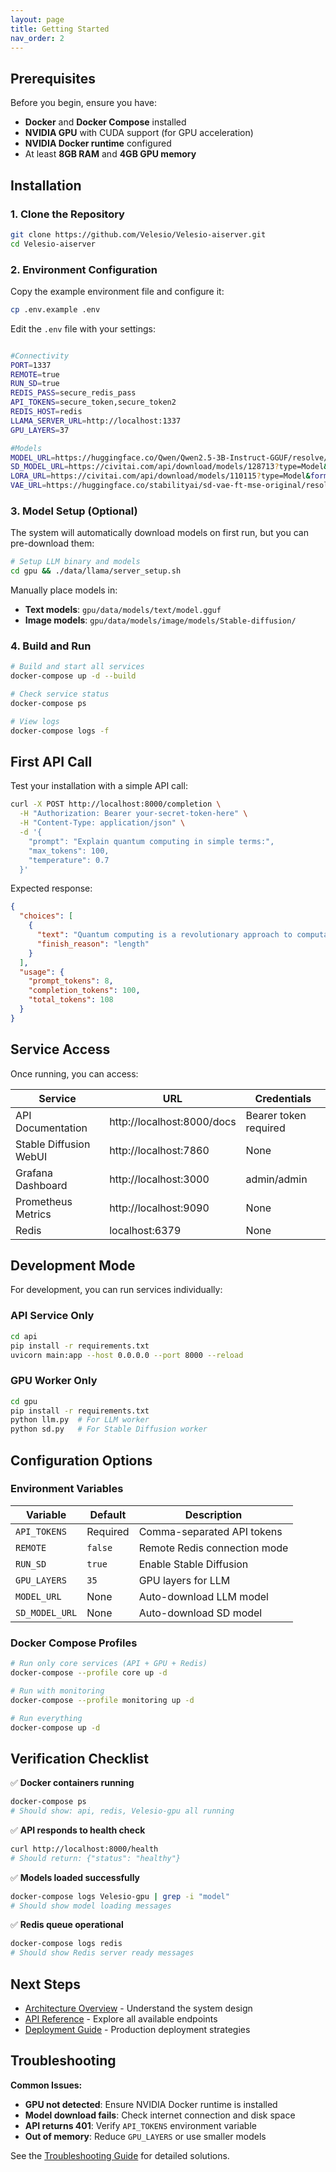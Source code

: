 ```yaml
---
layout: page
title: Getting Started
nav_order: 2
---
```


## Prerequisites

Before you begin, ensure you have:

- **Docker** and **Docker Compose** installed
- **NVIDIA GPU** with CUDA support (for GPU acceleration)
- **NVIDIA Docker runtime** configured
- At least **8GB RAM** and **4GB GPU memory**

## Installation

### 1. Clone the Repository

```bash
git clone https://github.com/Velesio/Velesio-aiserver.git
cd Velesio-aiserver
```

### 2. Environment Configuration

Copy the example environment file and configure it:

```bash
cp .env.example .env
```

Edit the `.env` file with your settings:

```bash

#Connectivity
PORT=1337
REMOTE=true
RUN_SD=true
REDIS_PASS=secure_redis_pass
API_TOKENS=secure_token,secure_token2
REDIS_HOST=redis
LLAMA_SERVER_URL=http://localhost:1337
GPU_LAYERS=37

#Models
MODEL_URL=https://huggingface.co/Qwen/Qwen2.5-3B-Instruct-GGUF/resolve/main/qwen2.5-3b-instruct-q8_0.gguf
SD_MODEL_URL=https://civitai.com/api/download/models/128713?type=Model&format=SafeTensor&size=pruned&fp=fp16
LORA_URL=https://civitai.com/api/download/models/110115?type=Model&format=SafeTensor
VAE_URL=https://huggingface.co/stabilityai/sd-vae-ft-mse-original/resolve/main/vae-ft-mse-840000-ema-pruned.safetensors -O vae-ft-mse-840000-ema-pruned.safetensors
```

### 3. Model Setup (Optional)

The system will automatically download models on first run, but you can pre-download them:

```bash
# Setup LLM binary and models
cd gpu && ./data/llama/server_setup.sh
```

Manually place models in:
- **Text models**: `gpu/data/models/text/model.gguf`
- **Image models**: `gpu/data/models/image/models/Stable-diffusion/`

### 4. Build and Run

```bash
# Build and start all services
docker-compose up -d --build

# Check service status
docker-compose ps

# View logs
docker-compose logs -f
```

## First API Call

Test your installation with a simple API call:

```bash
curl -X POST http://localhost:8000/completion \
  -H "Authorization: Bearer your-secret-token-here" \
  -H "Content-Type: application/json" \
  -d '{
    "prompt": "Explain quantum computing in simple terms:",
    "max_tokens": 100,
    "temperature": 0.7
  }'
```

Expected response:
```json
{
  "choices": [
    {
      "text": "Quantum computing is a revolutionary approach to computation...",
      "finish_reason": "length"
    }
  ],
  "usage": {
    "prompt_tokens": 8,
    "completion_tokens": 100,
    "total_tokens": 108
  }
}
```

## Service Access

Once running, you can access:

| Service | URL | Credentials |
|---------|-----|-------------|
| API Documentation | http://localhost:8000/docs | Bearer token required |
| Stable Diffusion WebUI | http://localhost:7860 | None |
| Grafana Dashboard | http://localhost:3000 | admin/admin |
| Prometheus Metrics | http://localhost:9090 | None |
| Redis | localhost:6379 | None |

## Development Mode

For development, you can run services individually:

### API Service Only
```bash
cd api
pip install -r requirements.txt
uvicorn main:app --host 0.0.0.0 --port 8000 --reload
```

### GPU Worker Only
```bash
cd gpu
pip install -r requirements.txt
python llm.py  # For LLM worker
python sd.py   # For Stable Diffusion worker
```

## Configuration Options

### Environment Variables

| Variable | Default | Description |
|----------|---------|-------------|
| `API_TOKENS` | Required | Comma-separated API tokens |
| `REMOTE` | `false` | Remote Redis connection mode |
| `RUN_SD` | `true` | Enable Stable Diffusion |
| `GPU_LAYERS` | `35` | GPU layers for LLM |
| `MODEL_URL` | None | Auto-download LLM model |
| `SD_MODEL_URL` | None | Auto-download SD model |

### Docker Compose Profiles

```bash
# Run only core services (API + GPU + Redis)
docker-compose --profile core up -d

# Run with monitoring
docker-compose --profile monitoring up -d

# Run everything
docker-compose up -d
```

## Verification Checklist

✅ **Docker containers running**
```bash
docker-compose ps
# Should show: api, redis, Velesio-gpu all running
```

✅ **API responds to health check**
```bash
curl http://localhost:8000/health
# Should return: {"status": "healthy"}
```

✅ **Models loaded successfully**
```bash
docker-compose logs Velesio-gpu | grep -i "model"
# Should show model loading messages
```

✅ **Redis queue operational**
```bash
docker-compose logs redis
# Should show Redis server ready messages
```

## Next Steps

- [Architecture Overview](architecture.html) - Understand the system design
- [API Reference](api-reference.html) - Explore all available endpoints
- [Deployment Guide](deployment.html) - Production deployment strategies

## Troubleshooting

**Common Issues:**

- **GPU not detected**: Ensure NVIDIA Docker runtime is installed
- **Model download fails**: Check internet connection and disk space
- **API returns 401**: Verify `API_TOKENS` environment variable
- **Out of memory**: Reduce `GPU_LAYERS` or use smaller models

See the [Troubleshooting Guide](troubleshooting.html) for detailed solutions.